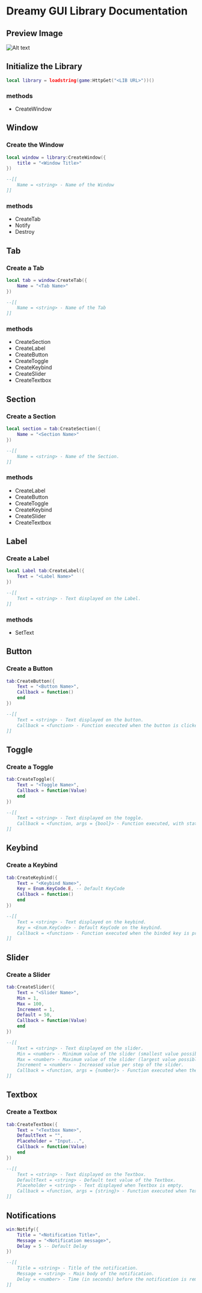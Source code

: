 # Dreamy GUI Library Documentation
## Preview Image
![Alt text](images/image.png)

## Initialize the Library
```lua
local library = loadstring(game:HttpGet("<LIB URL>"))()
```
### methods
- CreateWindow


## Window
### Create the Window
```lua
local window = library:CreateWindow({
    title = "<Window Title>"
})

--[[
    Name = <string> - Name of the Window
]]
```

### methods
- CreateTab
- Notify
- Destroy

## Tab
### Create a Tab
```lua
local tab = window:CreateTab({
    Name = "<Tab Name>"
})

--[[
    Name = <string> - Name of the Tab
]]
```
### methods
- CreateSection
- CreateLabel
- CreateButton
- CreateToggle
- CreateKeybind
- CreateSlider
- CreateTextbox

## Section
### Create a Section
```lua
local section = tab:CreateSection({
    Name = "<Section Name>"
})

--[[
    Name = <string> - Name of the Section.
]]
```
### methods
- CreateLabel
- CreateButton
- CreateToggle
- CreateKeybind
- CreateSlider
- CreateTextbox

## Label
### Create a Label
```lua
local Label tab:CreateLabel({
    Text = "<Label Name>"
})

--[[
    Text = <string> - Text displayed on the Label.
]]
```
### methods
- SetText

## Button
### Create a Button
```lua
tab:CreateButton({
    Text = "<Button Name>",
    Callback = function()
    end
})

--[[
    Text = <string> - Text displayed on the button.
    Callback = <function> - Function executed when the button is clicked.
]]
```
## Toggle
### Create a Toggle
```lua
tab:CreateToggle({
    Text = "<Toggle Name>",
    Callback = function(Value)
    end
})

--[[
    Text = <string> - Text displayed on the toggle.
    Callback = <function, args = {bool}> - Function executed, with status of the toggle when the switch is toggled.
]]
```
## Keybind
### Create a Keybind
```lua
tab:CreateKeybind({
    Text = "<Keybind Name>",
    Key = Enum.KeyCode.E, -- Default KeyCode
    Callback = function()
    end
})

--[[
    Text = <string> - Text displayed on the keybind.
    Key = <Enum.KeyCode> - Default KeyCode on the keybind.
    Callback = <function> - Function executed when the binded key is pressed.
]]
```

## Slider
### Create a Slider
```lua
tab:CreateSlider({
    Text = "<Slider Name>",
    Min = 1,
    Max = 100,
    Increment = 1,
    Default = 50,
    Callback = function(Value)
    end
})

--[[
    Text = <string> - Text displayed on the slider.
    Min = <number> - Minimum value of the slider (smallest value possible).
    Max = <number> - Maximum value of the slider (largest value possible).
    Increment = <number> - Increased value per step of the slider.
    Callback = <function, args = {number}> - Function executed when the slider value is changed.
]]
```
## Textbox
### Create a Textbox
```lua
tab:CreateTextbox({
    Text = "<Textbox Name>",
    DefaultText = "",
    Placeholder = "Input...",
    Callback = function(Value)
    end
})

--[[
    Text = <string> - Text displayed on the Textbox.
    DefaultText = <string> - Default text value of the Textbox.
    Placeholder = <string> - Text displayed when Textbox is empty.
    Callback = <function, args = {string}> - Function executed when Textbox is unfocused (clicked off, or pressed return).
]]
```


## Notifications
```lua
win:Notify({
    Title = "<Notification Title>",
    Message = "<Notification message>",
    Delay = 5 -- Default Delay
})

--[[
    Title = <string> - Title of the notification.
    Message = <string> - Main body of the notification.
    Delay = <number> - Time (in seconds) before the notification is removed.
]]
```

